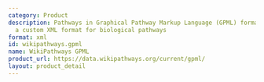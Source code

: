 ```yaml
---
category: Product
description: Pathways in Graphical Pathway Markup Language (GPML) format, which is
  a custom XML format for biological pathways
format: xml
id: wikipathways.gpml
name: WikiPathways GPML
product_url: https://data.wikipathways.org/current/gpml/
layout: product_detail
---
```

